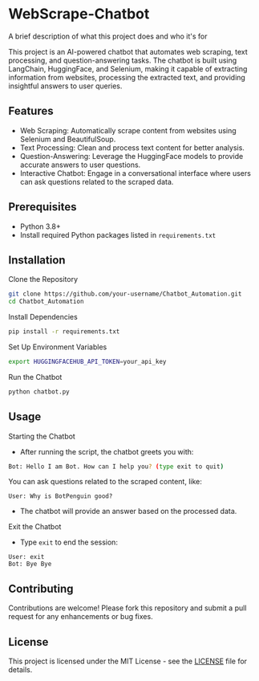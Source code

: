 
# WebScrape-Chatbot

A brief description of what this project does and who it's for

This project is an AI-powered chatbot that automates web scraping, text processing, and question-answering tasks. The chatbot is built using LangChain, HuggingFace, and Selenium, making it capable of extracting information from websites, processing the extracted text, and providing insightful answers to user queries.
## Features

- Web Scraping: Automatically scrape content from websites using Selenium and BeautifulSoup.
- Text Processing: Clean and process text content for better analysis.
- Question-Answering: Leverage the HuggingFace models to provide accurate answers to user questions.
- Interactive Chatbot: Engage in a conversational interface where users can ask questions related to the scraped data.


## Prerequisites

- Python 3.8+
- Install required Python packages listed in `requirements.txt`
## Installation

Clone the Repository

```bash
git clone https://github.com/your-username/Chatbot_Automation.git
cd Chatbot_Automation
```
Install Dependencies

```bash
pip install -r requirements.txt
```
Set Up Environment Variables

```bash
export HUGGINGFACEHUB_API_TOKEN=your_api_key
```
Run the Chatbot

```bash
python chatbot.py
```

    
## Usage

Starting the Chatbot

- After running the script, the chatbot greets you with:

```bash
Bot: Hello I am Bot. How can I help you? (type exit to quit)
```
You can ask questions related to the scraped content, like:

```vbnet
User: Why is BotPenguin good?
```
- The chatbot will provide an answer based on the processed data.

Exit the Chatbot

- Type `exit` to end the session:
```vbnet
User: exit
Bot: Bye Bye
```


## Contributing

Contributions are welcome! Please fork this repository and submit a pull request for any enhancements or bug fixes.


## License

This project is licensed under the MIT License - see the [LICENSE](https://choosealicense.com/licenses/mit/) file for details.